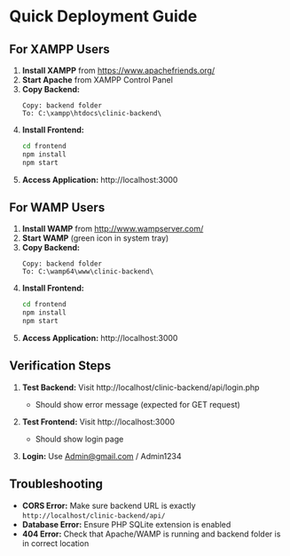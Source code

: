 # Quick Deployment Guide

## For XAMPP Users

1. **Install XAMPP** from https://www.apachefriends.org/
2. **Start Apache** from XAMPP Control Panel
3. **Copy Backend:**
   ```
   Copy: backend folder
   To: C:\xampp\htdocs\clinic-backend\
   ```
4. **Install Frontend:**
   ```bash
   cd frontend
   npm install
   npm start
   ```
5. **Access Application:** http://localhost:3000

## For WAMP Users

1. **Install WAMP** from http://www.wampserver.com/
2. **Start WAMP** (green icon in system tray)
3. **Copy Backend:**
   ```
   Copy: backend folder
   To: C:\wamp64\www\clinic-backend\
   ```
4. **Install Frontend:**
   ```bash
   cd frontend
   npm install
   npm start
   ```
5. **Access Application:** http://localhost:3000

## Verification Steps

1. **Test Backend:** Visit http://localhost/clinic-backend/api/login.php
   - Should show error message (expected for GET request)

2. **Test Frontend:** Visit http://localhost:3000
   - Should show login page

3. **Login:** Use Admin@gmail.com / Admin1234

## Troubleshooting

- **CORS Error:** Make sure backend URL is exactly `http://localhost/clinic-backend/api/`
- **Database Error:** Ensure PHP SQLite extension is enabled
- **404 Error:** Check that Apache/WAMP is running and backend folder is in correct location
